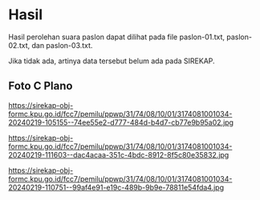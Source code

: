 # Hasil

Hasil perolehan suara paslon dapat dilihat pada file paslon-01.txt, paslon-02.txt, dan paslon-03.txt.

Jika tidak ada, artinya data tersebut belum ada pada SIREKAP.

## Foto C Plano

https://sirekap-obj-formc.kpu.go.id/fcc7/pemilu/ppwp/31/74/08/10/01/3174081001034-20240219-105155--74ee55e2-d777-484d-b4d7-cb77e9b95a02.jpg

https://sirekap-obj-formc.kpu.go.id/fcc7/pemilu/ppwp/31/74/08/10/01/3174081001034-20240219-111603--dac4acaa-351c-4bdc-8912-8f5c80e35832.jpg

https://sirekap-obj-formc.kpu.go.id/fcc7/pemilu/ppwp/31/74/08/10/01/3174081001034-20240219-110751--99af4e91-e19c-489b-9b9e-78811e54fda4.jpg
